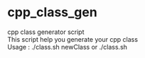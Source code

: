 # cpp_class_gen
cpp class generator script <br>
This script help you generate your cpp class <br>
Usage : ./class.sh newClass or ./class.sh <br>
<br>
